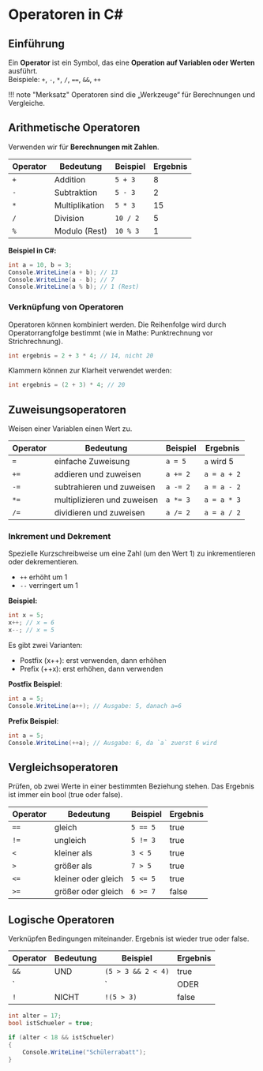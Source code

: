 # Operatoren in C#

## Einführung

Ein **Operator** ist ein Symbol, das eine **Operation auf Variablen oder Werten** ausführt.  
Beispiele: `+`, `-`, `*`, `/`, `==`, `&&`, `++`

!!! note "Merksatz"
    Operatoren sind die „Werkzeuge“ für Berechnungen und Vergleiche.

## Arithmetische Operatoren

Verwenden wir für **Berechnungen mit Zahlen**.

| Operator | Bedeutung              | Beispiel | Ergebnis |
|----------|------------------------|----------|----------|
| `+`      | Addition               | `5 + 3`  | 8        |
| `-`      | Subtraktion            | `5 - 3`  | 2        |
| `*`      | Multiplikation         | `5 * 3`  | 15       |
| `/`      | Division               | `10 / 2` | 5        |
| `%`      | Modulo (Rest)          | `10 % 3` | 1        |

**Beispiel in C#:**
```csharp
int a = 10, b = 3;
Console.WriteLine(a + b); // 13
Console.WriteLine(a - b); // 7
Console.WriteLine(a % b); // 1 (Rest)
```

###  Verknüpfung von Operatoren

Operatoren können kombiniert werden.
Die Reihenfolge wird durch Operatorrangfolge bestimmt (wie in Mathe: Punktrechnung vor Strichrechnung).

```csharp
int ergebnis = 2 + 3 * 4; // 14, nicht 20

```

Klammern können zur Klarheit verwendet werden:

```csharp
int ergebnis = (2 + 3) * 4; // 20
```


## Zuweisungsoperatoren

Weisen einer Variablen einen Wert zu.

| Operator | Bedeutung                   | Beispiel | Ergebnis    |
| -------- | --------------------------- | -------- | ----------- |
| `=`      | einfache Zuweisung          | `a = 5`  | `a` wird 5  |
| `+=`     | addieren und zuweisen       | `a += 2` | `a = a + 2` |
| `-=`     | subtrahieren und zuweisen   | `a -= 2` | `a = a - 2` |
| `*=`     | multiplizieren und zuweisen | `a *= 3` | `a = a * 3` |
| `/=`     | dividieren und zuweisen     | `a /= 2` | `a = a / 2` |

### Inkrement und Dekrement

Spezielle Kurzschreibweise um eine Zahl (um den Wert 1) zu inkrementieren oder dekrementieren.

- `++` erhöht um 1
- `--` verringert um 1

**Beispiel:**

```csharp
int x = 5;
x++; // x = 6
x--; // x = 5
```

Es gibt zwei Varianten:

- Postfix (x++): erst verwenden, dann erhöhen
- Prefix (++x): erst erhöhen, dann verwenden

**Postfix Beispiel**:
```csharp
int a = 5;
Console.WriteLine(a++); // Ausgabe: 5, danach a=6
```

**Prefix Beispiel**:
```csharp
int a = 5;
Console.WriteLine(++a); // Ausgabe: 6, da `a` zuerst 6 wird
```

## Vergleichsoperatoren

Prüfen, ob zwei Werte in einer bestimmten Beziehung stehen.
Das Ergebnis ist immer ein bool (true oder false).

| Operator | Bedeutung           | Beispiel | Ergebnis |
| -------- | ------------------- | -------- | -------- |
| `==`     | gleich              | `5 == 5` | true     |
| `!=`     | ungleich            | `5 != 3` | true     |
| `<`      | kleiner als         | `3 < 5`  | true     |
| `>`      | größer als          | `7 > 5`  | true     |
| `<=`     | kleiner oder gleich | `5 <= 5` | true     |
| `>=`     | größer oder gleich  | `6 >= 7` | false    |


## Logische Operatoren

Verknüpfen Bedingungen miteinander. Ergebnis ist wieder true oder false.

| Operator | Bedeutung | Beispiel             | Ergebnis |
| -------- | --------- | -------------------- | -------- |
| `&&`     | UND       | `(5 > 3 && 2 < 4)`   | true     |
| `||`     | ODER      | `(5 > 3 || 2 > 4)`   | true     |
| `!`      | NICHT     | `!(5 > 3)`           | false    |


```csharp
int alter = 17;
bool istSchueler = true;

if (alter < 18 && istSchueler)
{
    Console.WriteLine("Schülerrabatt");
}
```

